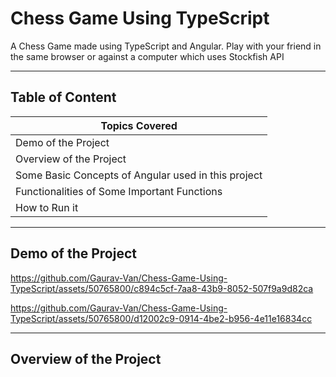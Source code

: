 # Chess Game Using TypeScript
A Chess Game made using TypeScript and Angular. Play with your friend in the same browser or against a computer which uses Stockfish API
<hr>

## Table of Content

| Topics Covered                                     |
| -------------------------------------------------- |
| Demo of the Project                                |
| Overview of the Project                            |
| Some Basic Concepts of Angular used in this project|
| Functionalities of Some Important Functions        |
| How to Run it                                      |
<hr>

## Demo of the Project 

https://github.com/Gaurav-Van/Chess-Game-Using-TypeScript/assets/50765800/c894c5cf-7aa8-43b9-8052-507f9a9d82ca

https://github.com/Gaurav-Van/Chess-Game-Using-TypeScript/assets/50765800/d12002c9-0914-4be2-b956-4e11e16834cc
<hr>

## Overview of the Project 


